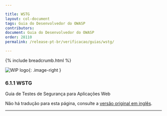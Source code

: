 ```yaml
---

title: WSTG
layout: col-document
tags: Guia do Desenvolvedor do OWASP
contributors:
document: Guia do Desenvolvedor do OWASP
order: 28110
permalink: /release-pt-br/verificacao/guias/wstg/

---
```


{% include breadcrumb.html %}

<style type="text/css">
.image-right {
  height: 180px;
  display: block;
  margin-left: auto;
  margin-right: auto;
  float: right;
}
</style>

![WIP logo](../../../assets/images/dg_wip.png "Trabalho em andamento"){: .image-right }

### 6.1.1 WSTG

Guia de Testes de Segurança para Aplicações Web

Não há tradução para esta página, consulte a [versão original em inglês][release080101].

----

[release080101]: https://github.com/OWASP/www-project-developer-guide/blob/main/draft/08-verification/01-guides/01-wstg.md
